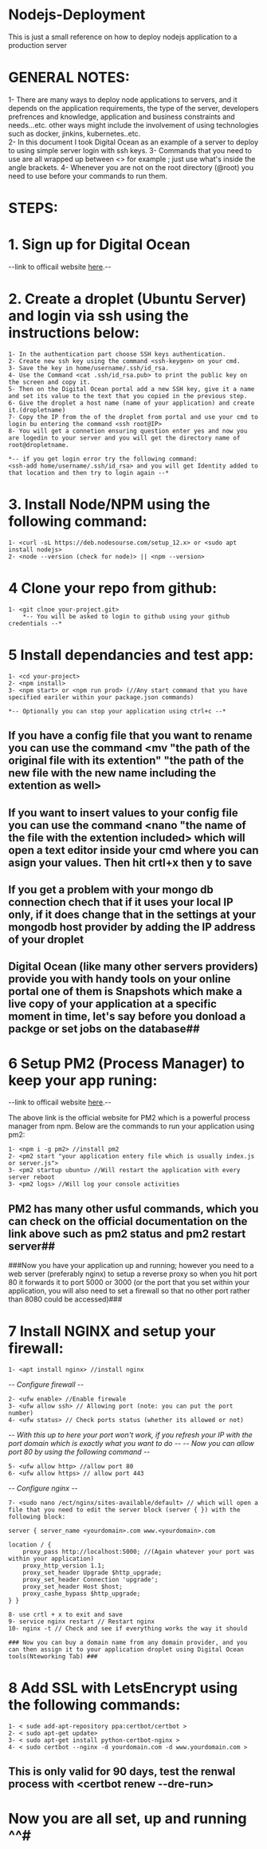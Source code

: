 # Nodejs-Deployment

This is just a small reference on how to deploy nodejs application to a production server

# GENERAL NOTES:

1- There are many ways to deploy node applications to servers, and it depends on the application requirements, the type of the server, developers prefrences and knowledge, application and business constraints and needs...etc.
other ways might include the involvement of using technologies such as docker, jinkins, kubernetes..etc.  
2- In this document I took Digital Ocean as an example of a server to deploy to using simple server login with ssh keys.
3- Commands that you need to use are all wrapped up between <> for example <npm install>; just use what's inside the angle brackets.
4- Whenever you are not on the root directory (@root) you need to use <sudo> before your commands to run them.

# STEPS:

# 1. Sign up for Digital Ocean

--link to officail website [here](https://www.digitalocean.com/).--

# 2. Create a droplet (Ubuntu Server) and login via ssh using the instructions below:

    1- In the authentication part choose SSH keys authentication.
    2- Create new ssh key using the command <ssh-keygen> on your cmd.
    3- Save the key in home/username/.ssh/id_rsa.
    4- Use the Command <cat .ssh/id_rsa.pub> to print the public key on the screen and copy it.
    5- Then on the Digital Ocean portal add a new SSH key, give it a name and set its value to the text that you copied in the previous step.
    6- Give the droplet a host name (name of your application) and create it.(dropletname)
    7- Copy the IP from the of the droplet from portal and use your cmd to login bu entering the command <ssh root@IP>
    8- You will get a connetion ensuring question enter yes and now you are logedin to your server and you will get the directory name of root@dropletname.

    *-- if you get login error try the following command:
    <ssh-add home/username/.ssh/id_rsa> and you will get Identity added to that location and then try to login again --*

# 3. Install Node/NPM using the following command:

    1- <curl -sL https://deb.nodesourse.com/setup_12.x> or <sudo apt install nodejs>
    2- <node --version (check for node)> || <npm --version>

# 4 Clone your repo from github:

    1- <git clnoe your-project.git>
        *-- You will be asked to login to github using your github credentials --*

# 5 Install dependancies and test app:

    1- <cd your-project>
    2- <npm install>
    3- <npm start> or <npm run prod> (//Any start command that you have specified eariler within your package.json commands)

    *-- Optionally you can stop your application using ctrl+c --*

## If you have a config file that you want to rename you can use the command <mv "the path of the original file with its extention" "the path of the new file with the new name including the extention as well> ##

## If you want to insert values to your config file you can use the command <nano "the name of the file with the extention included> which will open a text editor inside your cmd where you can asign your values. Then hit crtl+x then y to save ##

## If you get a problem with your mongo db connection chech that if it uses your local IP only, if it does change that in the settings at your mongodb host provider by adding the IP address of your droplet ##

## Digital Ocean (like many other servers providers) provide you with handy tools on your online portal one of them is Snapshots which make a live copy of your application at a specific moment in time, let's say before you donload a packge or set jobs on the database##

# 6 Setup PM2 (Process Manager) to keep your app runing:

--link to officail website [here](https://pm2.keymetrics.io/).--

The above link is the official website for PM2 which is a powerful process manager from npm. Below are the commands to run your application using pm2:

    1- <npm i -g pm2> //install pm2 
    2- <pm2 start "your application entery file which is usually index.js or server.js">
    3- <pm2 startup ubuntu> //Will restart the application with every server reboot 
    3- <pm2 logs> //Will log your console activities 

## PM2 has many other usful commands, which you can check on the official documentation on the link above such as pm2 status and pm2 restart server##

###Now you have your application up and running; however you need to a web server (preferably nginx) to setup a reverse proxy so when you hit port 80 it forwards it to port 5000 or 3000 (or the port that you set within your application, you will also need to set a firewall so that no other port rather than 8080 could be accessed)###

# 7 Install NGINX and setup your firewall: 

    1- <apt install nginx> //install nginx 

*-- Configure firewall --* 

    2- <ufw enable> //Enable firewale
    3- <ufw allow ssh> // Allowing port (note: you can put the port number)
    4- <ufw status> // Check ports status (whether its allowed or not)

*-- With this up to here your port won't work, if you refresh your IP with the port domain which is exactly what you want to do --*
*-- Now you can allow port 80 by using the following command --*

    5- <ufw allow http> //allow port 80
    6- <ufw allow https> // allow port 443
    
*-- Configure nginx --* 

    7- <sudo nano /ect/nginx/sites-available/default> // which will open a file that you need to edit the server block (server { }) with the following block:

    server { server_name <yourdomain>.com www.<yourdomain>.com 

    location / {
        proxy_pass http://localhost:5000; //(Again whatever your port was within your application)
        proxy_http_version 1.1;
        proxy_set_header Upgrade $http_upgrade;
        proxy_set_header Connection 'upgrade';
        proxy_set_header Host $host;
        proxy_cashe_bypass $http_upgrade;
    } }

    8- use crtl + x to exit and save 
    9- service nginx restart // Restart nginx
    10- nginx -t // Check and see if everything works the way it should

    ### Now you can buy a domain name from any domain provider, and you can then assign it to your application droplet using Digital Ocean tools(Nteworking Tab) ###

# 8 Add SSL with LetsEncrypt using the following commands:

    1- < sude add-apt-repository ppa:certbot/certbot >
    2- < sudo apt-get update>
    3- < sudo apt-get install python-certbot-nginx >
    4- < sudo certbot --nginx -d yourdomain.com -d www.yourdomain.com >
## This is only valid for 90 days, test the renwal process with <certbot renew --dre-run> ##

# Now you are all set, up and running ^^#
 
    